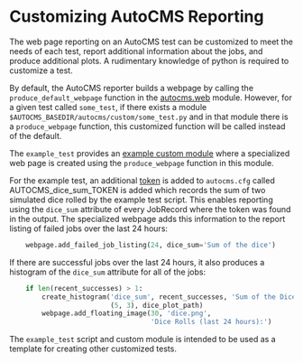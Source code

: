 # Customizing AutoCMS Reporting

The web page reporting on an AutoCMS test can be customized to meet the
needs of each test, report additional information about the jobs, 
and produce additional plots. A rudimentary knowledge of python 
is required to customize a test.

By default, the AutoCMS reporter builds a webpage by calling the 
`produce_default_webpage` function in the 
[autocms.web](../autocms/web.py) module. However, for a given test called
`some_test`, if there exists a module
`$AUTOCMS_BASEDIR/autocms/custom/some_test.py` and in that module there 
is a `produce_webpage` function, this customized function will 
be called instead of the default.

The `example_test` provides an 
[example custom module](../autocms/custom/example_test.py) where a 
specialized web page is created using the `produce_webpage` function 
in this module.

For the example test, an additional [token](tokens.md) is added to 
`autocms.cfg` called AUTOCMS_dice_sum_TOKEN is added which records the 
sum of two simulated dice rolled by the example test script. This 
enables reporting using the `dice_sum` attribute of every JobRecord
where the token was found in the output. The specialized webpage adds
this information to the report listing of failed jobs over the last 
24 hours:

```python
    webpage.add_failed_job_listing(24, dice_sum='Sum of the dice')
```

If there are successful jobs over the last 24 hours, it also produces
a histogram of the `dice_sum` attribute for all of the jobs:

```python
    if len(recent_successes) > 1:
        create_histogram('dice_sum', recent_successes, 'Sum of the Dice',
                         (5, 3), dice_plot_path)
        webpage.add_floating_image(30, 'dice.png',
                                   'Dice Rolls (last 24 hours):')
```

The `example_test` script and custom module is intended to be used as 
a template for creating other customized tests.
